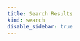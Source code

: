 ```yaml
---
title: Search Results
kind: search
disable_sidebar: true
---
```


<div class="searchbox-container search_results">
    <div id="searchbox"></div>
    <div class="hits-container d-none">
        <div id="hits"></div>
    </div>
</div>
